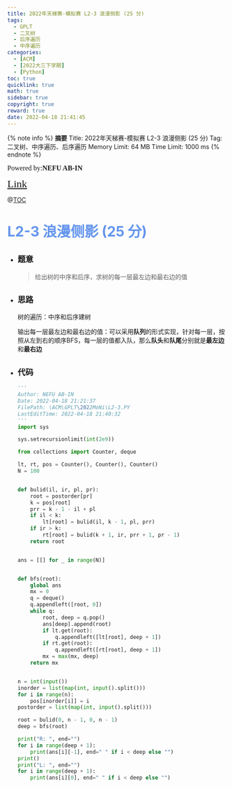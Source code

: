 ```yaml
---
title: 2022年天梯赛-模拟赛 L2-3 浪漫侧影 (25 分)
tags:
  - GPLT
  - 二叉树
  - 后序遍历
  - 中序遍历
categories:
  - [ACM]
  - [2022大三下学期]
  - [Python]
toc: true
quicklink: true
math: true
sidebar: true
copyright: true
reward: true
date: 2022-04-18 21:41:45
---
```



{% note info %}
**摘要**
Title: 2022年天梯赛-模拟赛 L2-3 浪漫侧影 (25 分)
Tag: 二叉树、中序遍历、后序遍历
Memory Limit: 64 MB
Time Limit: 1000 ms
{% endnote %}
<!-- more -->

<font size=3 face=楷体>Powered by:**NEFU AB-IN**</font>

<font color=#FFA500 size=5 face=楷体>[Link](https://pintia.cn/problem-sets/1392022091148099584/problems/1392808507516067847)</font>

@[TOC](文章目录)

# <font color=#6495ED size=6>L2-3 浪漫侧影 (25 分)</font>

* ## <font size=4 face=粗体>题意</font>

  >给出树的中序和后序，求树的每一层最左边和最右边的值

* ## <font size=4 face=粗体>思路</font>

  树的遍历：中序和后序建树

  输出每一层最左边和最右边的值：可以采用**队列**的形式实现，针对每一层，按照从左到右的顺序BFS，每一层的值都入队，那么**队头**和**队尾**分别就是**最左边**和**最右边**

* ## <font size=4 face=粗体>代码</font>

  ```python
  '''
  Author: NEFU AB-IN
  Date: 2022-04-18 21:21:37
  FilePath: \ACM\GPLT\2022MoNi\L2-3.PY
  LastEditTime: 2022-04-18 21:40:32
  '''
  import sys

  sys.setrecursionlimit(int(2e9))

  from collections import Counter, deque

  lt, rt, pos = Counter(), Counter(), Counter()
  N = 100


  def bulid(il, ir, pl, pr):
      root = postorder[pr]
      k = pos[root]
      prr = k - 1 - il + pl
      if il < k:
          lt[root] = bulid(il, k - 1, pl, prr)
      if ir > k:
          rt[root] = bulid(k + 1, ir, prr + 1, pr - 1)
      return root


  ans = [[] for _ in range(N)]


  def bfs(root):
      global ans
      mx = 0
      q = deque()
      q.appendleft([root, 0])
      while q:
          root, deep = q.pop()
          ans[deep].append(root)
          if lt.get(root):
              q.appendleft([lt[root], deep + 1])
          if rt.get(root):
              q.appendleft([rt[root], deep + 1])
          mx = max(mx, deep)
      return mx


  n = int(input())
  inorder = list(map(int, input().split()))
  for i in range(n):
      pos[inorder[i]] = i
  postorder = list(map(int, input().split()))

  root = bulid(0, n - 1, 0, n - 1)
  deep = bfs(root)

  print("R: ", end="")
  for i in range(deep + 1):
      print(ans[i][-1], end=" " if i < deep else "")
  print()
  print("L: ", end="")
  for i in range(deep + 1):
      print(ans[i][0], end=" " if i < deep else "")


  ```